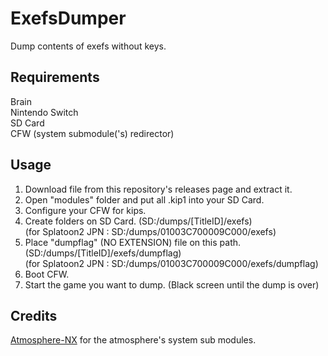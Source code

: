 ExefsDumper
====

Dump contents of exefs without keys.

## Requirements
Brain <br>
Nintendo Switch <br>
SD Card <br>
CFW (system submodule('s) redirector)

## Usage
1. Download file from this repository's releases page and extract it.
2. Open "modules" folder and put all .kip1 into your SD Card. <br>
3. Configure your CFW for kips. <br>
4. Create folders on SD Card. (SD:/dumps/[TitleID]/exefs) <br>
  (for Splatoon2 JPN : SD:/dumps/01003C700009C000/exefs) <br>
5. Place "dumpflag" (NO EXTENSION) file on this path. (SD:/dumps/[TitleID]/exefs/dumpflag)<br>
  (for Splatoon2 JPN : SD:/dumps/01003C700009C000/exefs/dumpflag) <br>
6. Boot CFW. <br>
7. Start the game you want to dump. (Black screen until the dump is over) <br>

## Credits

[Atmosphere-NX](https://github.com/Atmosphere-NX) for the atmosphere's system sub modules.
